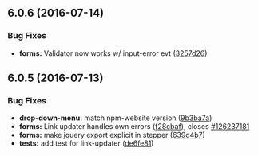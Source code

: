 <a name="6.0.6"></a>
## 6.0.6 (2016-07-14)


### Bug Fixes

* **forms:** Validator now works w/ input-error evt ([3257d26](https://github.com/pivotal-cf/pivotal-ui/commit/3257d26))



<a name="6.0.5"></a>
## 6.0.5 (2016-07-13)


### Bug Fixes

* **drop-down-menu:** match npm-website version ([9b3ba7a](https://github.com/pivotal-cf/pivotal-ui/commit/9b3ba7a))
* **forms:** Link updater handles own errors ([f28cbaf](https://github.com/pivotal-cf/pivotal-ui/commit/f28cbaf)), closes [#126237181](https://github.com/pivotal-cf/pivotal-ui/issues/126237181)
* **forms:** make jquery export explicit in stepper ([639d4b7](https://github.com/pivotal-cf/pivotal-ui/commit/639d4b7))
* **tests:** add test for link-updater ([de6fe81](https://github.com/pivotal-cf/pivotal-ui/commit/de6fe81))




